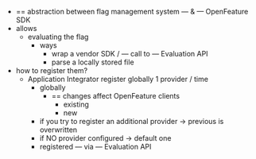 - == abstraction between flag management system — & — OpenFeature SDK
- allows
    - evaluating the flag
        - ways
            - wrap a vendor SDK / — call to — Evaluation API
            - parse a locally stored file
- how to register them?
    - Application Integrator register globally 1 provider / time
        - globally
            - == changes affect OpenFeature clients
                - existing
                - new
        - if you try to register an additional provider → previous is overwritten
        - if NO provider configured → default one
        - registered — via — Evaluation API